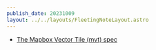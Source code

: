 ```yaml
---
publish_date: 20231009    
layout: ../../layouts/FleetingNoteLayout.astro
---
```

- [The Mapbox Vector Tile (mvt) spec](https://mapbox.github.io/vector-tile-spec)
